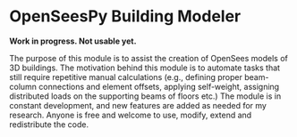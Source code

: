 # OpenSeesPy Building Modeler

**Work in progress. Not usable yet.**

The purpose of this module is to assist the creation of OpenSees models of 3D buildings. The motivation behind this module is to automate tasks that still require repetitive manual calculations (e.g., defining proper beam-column connections and element offsets, applying self-weight, assigning distributed loads on the supporting beams of floors etc.) The module is in constant development, and new features are added as needed for my research. Anyone is free and welcome to use, modify, extend and redistribute the code.
